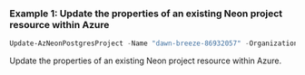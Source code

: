 ### Example 1: Update the properties of an existing Neon project resource within Azure
```powershell
Update-AzNeonPostgresProject -Name "dawn-breeze-86932057" -OrganizationName "NeonDemoOrgPS1" -ResourceGroupName "neonrg" -SubscriptionId "00000000-0000-0000-0000-000000000000" -BranchDatabaseName "updated-db" -BranchEntityName "updated-entity" -BranchParentId "parent-branch-id" -BranchRoleName "admin" -PgVersion 17 -RegionId "centraluseuap" -Storage 10240 -HistoryRetention 7
```

Update the properties of an existing Neon project resource within Azure.
